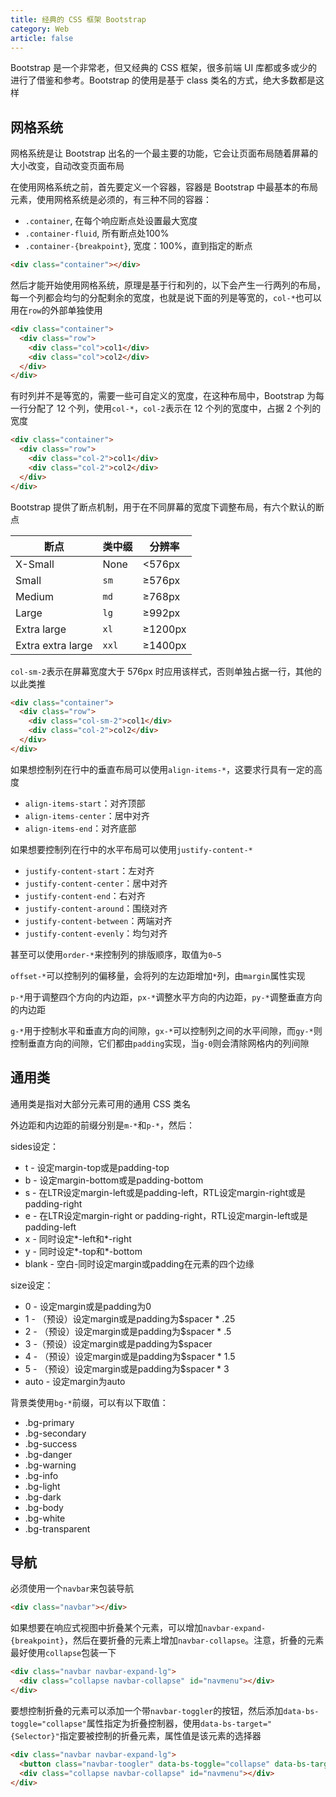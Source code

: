 ```yaml
---
title: 经典的 CSS 框架 Bootstrap
category: Web
article: false
---
```


Bootstrap 是一个非常老，但又经典的 CSS 框架，很多前端 UI 库都或多或少的进行了借鉴和参考。Bootstrap 的使用是基于 class 类名的方式，绝大多数都是这样

## 网格系统

网格系统是让 Bootstrap 出名的一个最主要的功能，它会让页面布局随着屏幕的大小改变，自动改变页面布局

在使用网格系统之前，首先要定义一个容器，容器是 Bootstrap 中最基本的布局元素，使用网格系统是必须的，有三种不同的容器：

+ `.container`, 在每个响应断点处设置最大宽度
+ `.container-fluid`, 所有断点处100%
+ `.container-{breakpoint}`, 宽度：100%，直到指定的断点

```html
<div class="container"></div>
```

然后才能开始使用网格系统，原理是基于行和列的，以下会产生一行两列的布局，每一个列都会均匀的分配剩余的宽度，也就是说下面的列是等宽的，`col-*`也可以用在`row`的外部单独使用

```html
<div class="container">
  <div class="row">
    <div class="col">col1</div>
    <div class="col">col2</div>
  </div>
</div>
```

有时列并不是等宽的，需要一些可自定义的宽度，在这种布局中，Bootstrap 为每一行分配了 12 个列，使用`col-*`，`col-2`表示在 12 个列的宽度中，占据 2 个列的宽度

```html
<div class="container">
  <div class="row">
    <div class="col-2">col1</div>
    <div class="col-2">col2</div>
  </div>
</div>
```

Bootstrap 提供了断点机制，用于在不同屏幕的宽度下调整布局，有六个默认的断点

断点 | 类中缀 | 分辨率
---|---|---
X-Small | None | <576px
Small | `sm` | ≥576px
Medium | `md` | ≥768px
Large | `lg` | ≥992px
Extra large | `xl` | ≥1200px
Extra extra large| `xxl` | ≥1400px

`col-sm-2`表示在屏幕宽度大于 576px 时应用该样式，否则单独占据一行，其他的以此类推

```html
<div class="container">
  <div class="row">
    <div class="col-sm-2">col1</div>
    <div class="col-2">col2</div>
  </div>
</div>
```

如果想控制列在行中的垂直布局可以使用`align-items-*`，这要求行具有一定的高度

+ `align-items-start`：对齐顶部
+ `align-items-center`：居中对齐
+ `align-items-end`：对齐底部

如果想要控制列在行中的水平布局可以使用`justify-content-*`

+ `justify-content-start`：左对齐
+ `justify-content-center`：居中对齐
+ `justify-content-end`：右对齐
+ `justify-content-around`：围绕对齐
+ `justify-content-between`：两端对齐
+ `justify-content-evenly`：均匀对齐

甚至可以使用`order-*`来控制列的排版顺序，取值为`0~5`

`offset-*`可以控制列的偏移量，会将列的左边距增加`*`列，由`margin`属性实现

`p-*`用于调整四个方向的内边距，`px-*`调整水平方向的内边距，`py-*`调整垂直方向的内边距

`g-*`用于控制水平和垂直方向的间隙，`gx-*`可以控制列之间的水平间隙，而`gy-*`则控制垂直方向的间隙，它们都由`padding`实现，当`g-0`则会清除网格内的列间隙

## 通用类

通用类是指对大部分元素可用的通用 CSS 类名

外边距和内边距的前缀分别是`m-*`和`p-*`，然后：

sides设定：

+ t - 设定margin-top或是padding-top
+ b - 设定margin-bottom或是padding-bottom
+ s - 在LTR设定margin-left或是padding-left，RTL设定margin-right或是padding-right
+ e - 在LTR设定margin-right or padding-right，RTL设定margin-left或是padding-left
+ x - 同时设定*-left和*-right
+ y - 同时设定*-top和*-bottom
+ blank - 空白-同时设定margin或padding在元素的四个边缘

size设定：

+ 0 - 设定margin或是padding为0
+ 1 - （预设）设定margin或是padding为$spacer * .25
+ 2 - （预设）设定margin或是padding为$spacer * .5
+ 3 -（预设）设定margin或是padding为$spacer
+ 4 - （预设）设定margin或是padding为$spacer * 1.5
+ 5 - （预设）设定margin或是padding为$spacer * 3
+ auto - 设定margin为auto

背景类使用`bg-*`前缀，可以有以下取值：

+ .bg-primary
+ .bg-secondary
+ .bg-success
+ .bg-danger
+ .bg-warning
+ .bg-info
+ .bg-light
+ .bg-dark
+ .bg-body
+ .bg-white
+ .bg-transparent

## 导航

必须使用一个`navbar`来包装导航

```html
<div class="navbar"></div>
```

如果想要在响应式视图中折叠某个元素，可以增加`navbar-expand-{breakpoint}`，然后在要折叠的元素上增加`navbar-collapse`。注意，折叠的元素最好使用`collapse`包装一下

```html
<div class="navbar navbar-expand-lg">
  <div class="collapse navbar-collapse" id="navmenu"></div>
</div>
```

要想控制折叠的元素可以添加一个带`navbar-toggler`的按钮，然后添加`data-bs-toggle="collapse"`属性指定为折叠控制器，使用`data-bs-target="{Selector}"`指定要被控制的折叠元素，属性值是该元素的选择器

```html
<div class="navbar navbar-expand-lg">
  <button class="navbar-toogler" data-bs-toggle="collapse" data-bs-target="#navmenu"></button>
  <div class="collapse navbar-collapse" id="navmenu"></div>
</div>
```

